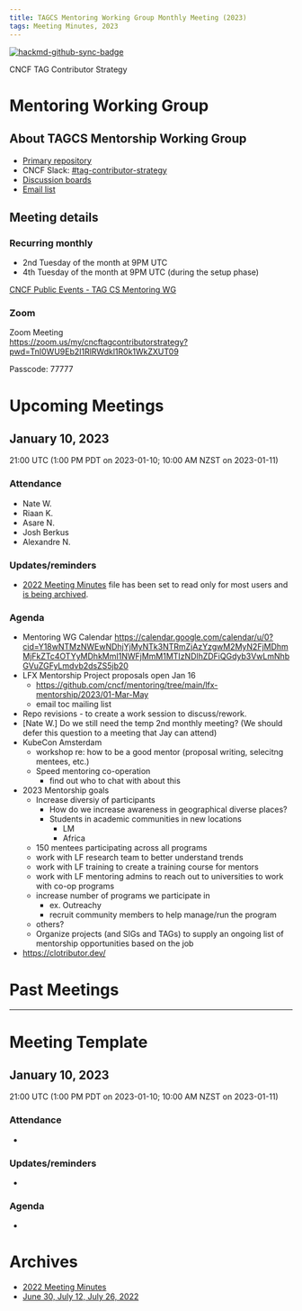 ```yaml
---
title: TAGCS Mentoring Working Group Monthly Meeting (2023)
tags: Meeting Minutes, 2023
---
```


[![hackmd-github-sync-badge](https://hackmd.io/7vA7fKNrRG6KrGbA01oupw/badge)](https://hackmd.io/7vA7fKNrRG6KrGbA01oupw)


CNCF TAG Contributor Strategy
# Mentoring Working Group


## About TAGCS Mentorship Working Group

* [Primary repository](https://github.com/cncf/mentoring)
* CNCF Slack: [#tag-contributor-strategy](https://cloud-native.slack.com/archives/CT6CWS1JN)
* [Discussion boards](https://github.com/cncf/mentoring/discussions)
* [Email list](https://lists.cncf.io/g/tag-cs-mentoring-wg/)


## Meeting details

### Recurring monthly
* 2nd Tuesday of the month at 9PM UTC
* 4th Tuesday of the month at 9PM UTC (during the setup phase)

[CNCF Public Events - TAG CS Mentoring WG](https://tockify.com/cncf.public.events/monthly?search=CNCF%20TAG%20Contributor%20Strategy%20Mentoring%20WG)

### Zoom

Zoom Meeting  
https://zoom.us/my/cncftagcontributorstrategy?pwd=TnI0WU9Eb2I1RlRWdkl1R0k1WkZXUT09

Passcode: 77777


# Upcoming Meetings


## January 10, 2023

21:00 UTC (1:00 PM PDT on 2023-01-10; 10:00 AM NZST on 2023-01-11)

### Attendance

* Nate W.
* Riaan K.
* Asare N.
* Josh Berkus
* Alexandre N.

### Updates/reminders

* [2022 Meeting Minutes](https://hackmd.io/@tag-cs-mentoring-wg/monthly-meeting) file has been set to read only for most users and [is being archived](https://github.com/cncf/mentoring/pull/756).

### Agenda

* Mentoring WG Calendar https://calendar.google.com/calendar/u/0?cid=Y18wNTMzNWEwNDhjYjMyNTk3NTRmZjAzYzgwM2MyN2FjMDhmMjFkZTc4OTYyMDhkMmI1NWFjMmM1MTIzNDlhZDFiQGdyb3VwLmNhbGVuZGFyLmdvb2dsZS5jb20
* LFX Mentorship Project proposals open Jan 16
  * https://github.com/cncf/mentoring/tree/main/lfx-mentorship/2023/01-Mar-May
  * email toc mailing list
* Repo revisions - to create a work session to discuss/rework.
* [Nate W.] Do we still need the temp 2nd monthly meeting? (We should defer this question to a meeting that Jay can attend)
* KubeCon Amsterdam
    * workshop re: how to be a good mentor (proposal writing, selecitng mentees, etc.)
    * Speed mentoring co-operation
      * find out who to chat with about this
* 2023 Mentorship goals
  * Increase diversiy of participants
      * How do we increase awareness in  geographical diverse places?
      * Students in academic communities in new locations
          * LM
          * Africa
  * 150 mentees participating across all programs
  * work with LF research team to better understand trends
  * work with LF training to create a training course for mentors
  * work with LF mentoring admins to reach out to universities to work with co-op programs
  * increase number of programs we participate in
      * ex. Outreachy
      * recruit community members to help manage/run the program
  * others?
  * Organize projects (and SIGs and TAGs) to supply an ongoing list of mentorship opportunities based on the job
*  https://clotributor.dev/

# Past Meetings


---

# Meeting Template

## January 10, 2023

21:00 UTC (1:00 PM PDT on 2023-01-10; 10:00 AM NZST on 2023-01-11)

### Attendance

* 

### Updates/reminders

* 

### Agenda

* 

# Archives

* [2022 Meeting Minutes](https://github.com/cncf/mentoring/blob/main/TAGCS-Mentoring-WG/2022-meeting-minutes.md)
* [June 30, July 12, July 26, 2022](https://docs.google.com/document/d/1ZVFf_GRB5yrcTQieudtk3W-gWL6KuwHn1QG8XKdrARo/edit?usp=sharing)